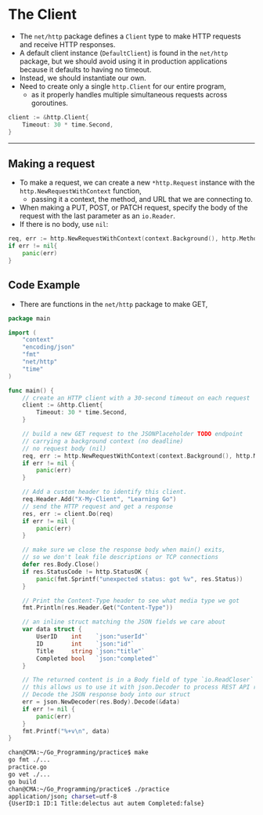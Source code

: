 # The Client

- The `net/http` package defines a `Client` type to make HTTP requests and receive HTTP responses.
- A default client instance (`DefaultClient`) is found in the `net/http` package, but we should avoid using it in production applications because it defaults to having no timeout.
- Instead, we should instantiate our own.
- Need to create only a single `http.Client` for our entire program, 
  - as it properly handles multiple simultaneous requests across goroutines.

```go
client := &http.Client{
    Timeout: 30 * time.Second,
}
```

---

## Making a request

- To make a request, we can create a new `*http.Request` instance with the `http.NewRequestWithContext` function, 
  - passing it a context, the method, and URL that we are connecting to.
- When making a PUT, POST, or PATCH request, specify the body of the request with the last parameter as an `io.Reader`.
- If there is no body, use `nil`:

```go
req, err := http.NewRequestWithContext(context.Background(), http.MethodGet, "https://jsonplaceholder.typicode.com/todos/1", nil)
if err != nil{
    panic(err)
}
```

## Code Example

- There are functions in the `net/http` package to make GET,

```go
package main

import (
	"context"
	"encoding/json"
	"fmt"
	"net/http"
	"time"
)

func main() {
	// create an HTTP client with a 30-second timeout on each request
	client := &http.Client{
		Timeout: 30 * time.Second,
	}

	// build a new GET request to the JSONPlaceholder TODO endpoint
	// carrying a background context (no deadline)
	// no request body (nil)
	req, err := http.NewRequestWithContext(context.Background(), http.MethodGet, "https://jsonplaceholder.typicode.com/todos/1", nil)
	if err != nil {
		panic(err)
	}

	// Add a custom header to identify this client.
	req.Header.Add("X-My-Client", "Learning Go")
	// send the HTTP request and get a response
	res, err := client.Do(req)
	if err != nil {
		panic(err)
	}

	// make sure we close the response body when main() exits,
	// so we don't leak file descriptions or TCP connections
	defer res.Body.Close()
	if res.StatusCode != http.StatusOK {
		panic(fmt.Sprintf("unexpected status: got %v", res.Status))
	}

	// Print the Content-Type header to see what media type we got
	fmt.Println(res.Header.Get("Content-Type"))

	// an inline struct matching the JSON fields we care about
	var data struct {
		UserID    int    `json:"userId"`
		ID        int    `json:"id"`
		Title     string `json:"title"`
		Completed bool   `json:"completed"`
	}

    // The returned content is in a Body field of type `io.ReadCloser`
    // this allows us to use it with json.Decoder to process REST API responses
	// Decode the JSON response body into our struct
	err = json.NewDecoder(res.Body).Decode(&data)
	if err != nil {
		panic(err)
	}
	fmt.Printf("%+v\n", data)
}
```

```sh
chan@CMA:~/Go_Programming/practice$ make
go fmt ./...
practice.go
go vet ./...
go build
chan@CMA:~/Go_Programming/practice$ ./practice
application/json; charset=utf-8
{UserID:1 ID:1 Title:delectus aut autem Completed:false}
```

